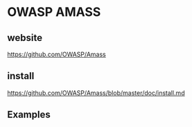 # OWASP AMASS
## website
https://github.com/OWASP/Amass
## install
https://github.com/OWASP/Amass/blob/master/doc/install.md
## Examples
```

```